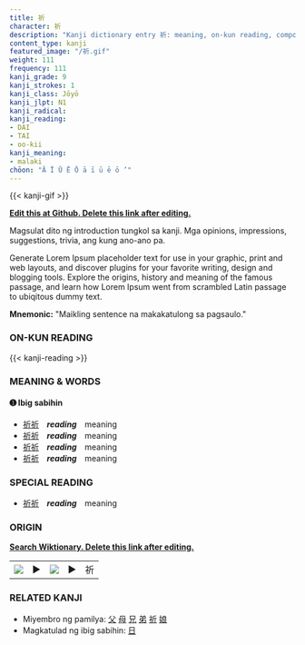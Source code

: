 ```yaml
---
title: 祈
character: 祈
description: "Kanji dictionary entry 祈: meaning, on-kun reading, compounds, origin, related kanji"
content_type: kanji
featured_image: "/祈.gif"
weight: 111
frequency: 111
kanji_grade: 9
kanji_strokes: 1
kanji_class: Jōyō
kanji_jlpt: N1
kanji_radical: 
kanji_reading: 
- DAI
- TAI
- oo-kii
kanji_meaning:
- malaki
chōon: "Ā Ī Ū Ē Ō ā ī ū ē ō ’"
---
```

[//]: # (Don't edit the line below. Kanji animated GIF code is automatically generated.)
{{< kanji-gif >}}

[//]: # (Edit below this line.)

**[Edit this at Github. Delete this link after editing.](https://github.com/tim0g/tim/tree/main/content/kanji/祈/index.md)**

Magsulat dito ng introduction tungkol sa kanji. Mga opinions, impressions, suggestions, trivia, ang kung ano-ano pa.

Generate Lorem Ipsum placeholder text for use in your graphic, print and web layouts, and discover plugins for your favorite writing, design and blogging tools. Explore the origins, history and meaning of the famous passage, and learn how Lorem Ipsum went from scrambled Latin passage to ubiqitous dummy text.
 
**Mnemonic:** "Maikling sentence na makakatulong sa pagsaulo."

### ON-KUN READING

[//]: # (Don't edit the line below. ON-KUN READING code is automatically generated.)
{{< kanji-reading >}}

### MEANING & WORDS

#### ➊ **Ibig sabihin**
  - [祈](../祈)[祈](../祈)　***reading***　meaning
  - [祈](../祈)[祈](../祈)　***reading***　meaning
  - [祈](../祈)[祈](../祈)　***reading***　meaning
  - [祈](../祈)[祈](../祈)　***reading***　meaning

### SPECIAL READING
  - [祈](../祈)[祈](../祈)　***reading***　meaning

### ORIGIN

**[Search Wiktionary. Delete this link after editing.](https://wiktionary.org/wiki/祈)**
<table class="kanji-table"><tr><td>
<img src="60px-祈-bronze.svg.png">
</td><td>▶</td><td>
<img src="60px-祈-oracle.svg.png">
</td><td>▶</td>
<td class="kanji-origin">祈</td>
</tr></table>

### RELATED KANJI
- Miyembro ng pamilya: [父](../父) [母](../母) [兄](../兄) [弟](../弟) [祈](../祈) [娘](../娘)
- Magkatulad ng ibig sabihin: [日](../日)
